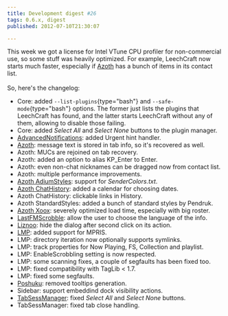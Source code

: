 ```yaml
---
title: Development digest #26
tags: 0.6.x, digest
published: 2012-07-10T21:30:07

---
```


This week we got a license for Intel VTune CPU profiler for
non-commercial use, so some stuff was heavily optimized. For example,
LeechCraft now starts much faster, especially if [Azoth](/plugins-azoth)
has a bunch of items in its contact list.\
\
So, here's the changelog:

-   Core: added `--list-plugins`{type="bash"} and
    `--safe-mode`{type="bash"} options. The former just lists the
    plugins that LeechCraft has found, and the latter starts LeechCraft
    without any of them, allowing to disable those failing.
-   Core: added *Select All* and *Select None* buttons to the
    plugin manager.
-   [AdvancedNotifications](/plugins-advancednotifications): added
    Urgent hint handler.
-   [Azoth](/plugins-azoth): message text is stored in tab info, so it's
    recovered as well.
-   Azoth: MUCs are rejoined on tab recovery.
-   Azoth: added an option to alias KP\_Enter to Enter.
-   Azoth: even non-chat nicknames can be dragged now from contact list.
-   Azoth: multiple performance improvements.
-   [Azoth AdiumStyles](/plugins-azoth-adiumstyles): support for
    *SenderColors.txt*.
-   [Azoth ChatHistory](/plugins-azoth-chathistory): added a calendar
    for choosing dates.
-   Azoth ChatHistory: clickable links in History.
-   Azoth StandardStyles: added a bunch of standard styles by Pendruk.
-   [Azoth Xoox](/plugins-azoth-xoox): severely optimized load time,
    especially with big roster.
-   [LastFMScrobble](/plugins-lastfmscrobble): allow the user to choose
    the language of the info.
-   [Liznoo](/plugins-liznoo): hide the dialog after second click on
    its action.
-   [LMP](/plugins-lmp): added support for MPRIS.
-   LMP: directory iteration now optionally supports symlinks.
-   LMP: track properties for Now Playing, FS, Collection and playlist.
-   LMP: EnableScrobbling setting is now respected.
-   LMP: some scanning fixes, a couple of segfaults has been fixed too.
-   LMP: fixed compatibility with TagLib &lt; 1.7.
-   LMP: fixed some segfaults.
-   [Poshuku](/plugins-poshuku): removed tooltips generation.
-   Sidebar: support embeddind dock visibility actions.
-   [TabSessManager](/plugins-tabsessmanager): fixed *Select All* and
    *Select None* buttons.
-   TabSessManager: fixed tab close handling.